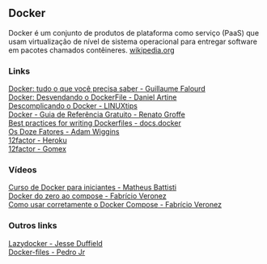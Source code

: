 ## Docker

Docker é um conjunto de produtos de plataforma como serviço (PaaS) que usam virtualização de nível de sistema operacional para entregar software em pacotes chamados contêineres. [wikipedia.org](https://pt.wikipedia.org/wiki/Docker_(software))

### Links
[Docker: tudo o que você precisa saber - Guillaume Falourd](https://www.zup.com.br/blog/o-que-e-docker-e-conteiner)\
[Docker: Desvendando o DockerFile - Daniel Artine](https://www.alura.com.br/artigos/desvendando-o-dockerfile)\
[Descomplicando o Docker - LINUXtips](https://livro.descomplicandodocker.com.br/)\
[Docker - Guia de Referência Gratuito - Renato Groffe](https://renatogroffe.medium.com/docker-guia-de-refer%C3%AAncia-gratuito-70c14cfd8132)\
[Best practices for writing Dockerfiles - docs.docker](https://docs.docker.com/develop/develop-images/dockerfile_best-practices/)\
[Os Doze Fatores - Adam Wiggins](https://12factor.net/pt_br/)\
[12factor - Heroku](https://github.com/heroku/12factor)\
[12factor - Gomex](https://github.com/gomex/exemplo-12factor-docker)

### Vídeos
[Curso de Docker para iniciantes - Matheus Battisti](https://www.youtube.com/watch?v=np_vyd7QlXk)\
[Docker do zero ao compose - Fabrício Veronez](https://www.youtube.com/watch?v=GkMJJkWRgBQ)\
[Como usar corretamente o Docker Compose - Fabrício Veronez](https://www.youtube.com/watch?v=hue967OT4gw)

### Outros links
[Lazydocker - Jesse Duffield](https://github.com/jesseduffield/lazydocker)\
[Docker-files - Pedro Jr](https://github.com/pedrojr/docker-files)

